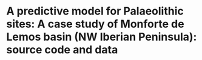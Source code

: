 # A predictive model for Palaeolithic sites: A case study of Monforte de Lemos basin (NW Iberian Peninsula): source code and data
 
